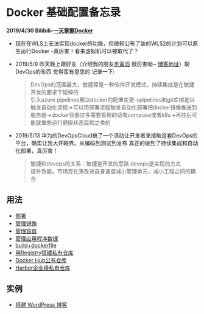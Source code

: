 # Docker 基础配置备忘录

__2019/4/30   Bilibili-[一天掌握Docker](https://www.bilibili.com/video/av49731612)__<br>
* 现在在WLS上无法实现docker的功能，但微软公布了新的WLS2的计划可以原生运行Docker -真厉害！看来虚拟机可以被取代了？<br>

* 2019/5/9    昨天晚上跟好友（介绍我的朋友[毛寅滔](https://github.com/yiluomyt) 很厉害呦~ [博客地址](https://blog.mytyiluo.cn/)）聊DevOps的东西 觉得蛮有意思的 记录一下:
    >DevOps的范围最大，敏捷算是一种软件开发模式，持续集成是在敏捷开发的要求下延伸的<br>
    引入azure pipelines解决docker的配置变更->pipelines和git库绑定以触发自动化流程->可以用部署流程触发自动化部署把docker镜像推送到服务器->docker容器过多需要管理的话有compose或者k8s->再往后可能就做些运行健康状态监控之类的

* 2019/5/13   华为的DevOpsCloud搞了一个活动让开发者来接触这套DevOps的平台，确实让我大开眼界。从编码到测试到发布 真正的做到了持续集成和自动化部署，真厉害！
    >敏捷和devops的关系：敏捷是开发的思路 devops是实现的方式<br>
    提升效能，市场变化来改进自身速度减小管理单元，减小工程之间的耦合

## 用法

+ [部署](https://github.com/lcePolarBear/Docker_Basic_Config_Note/blob/master/B站-一天掌握Docker/部署在CentOS上.md)
+ [管理镜像](https://github.com/lcePolarBear/Docker_Basic_Config_Note/blob/master/B站-一天掌握Docker/怎么管理镜像.md)
+ [管理容器](https://github.com/lcePolarBear/Docker_Basic_Config_Note/blob/master/B站-一天掌握Docker/怎么管理容器.md)
+ [管理应用程序数据](https://github.com/lcePolarBear/Docker_Basic_Config_Note/blob/master/B站-一天掌握Docker/管理应用程序数据.md)
+ [build+dockerfile](https://github.com/lcePolarBear/Docker_Basic_Config_Note/blob/master/B站-一天掌握Docker/Dockerfile的领域.md)
+ [用Registry搭建私有仓库](https://github.com/lcePolarBear/Docker_Basic_Config_Note/blob/master/B站-一天掌握Docker/用Registry来搭建自己的私有docker仓库.md)<br>
+ [Docker Hub公有仓库](https://github.com/lcePolarBear/Docker_Basic_Config_Note/blob/master/B站-一天掌握Docker/Docker%20Hub.md)
+ [Harbor企业级私有仓库](https://github.com/lcePolarBear/Docker_Basic_Config_Note/blob/master/B站-一天掌握Docker/选修：Harbor企业级私有镜像搭建.md)

## 实例

+ [搭建 WordPress 博客](https://github.com/lcePolarBear/Docker_Basic_Config_Note/blob/master/B站-一天掌握Docker/用LNMP平台搭建WordPress.md)